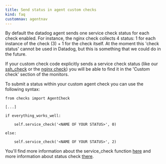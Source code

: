 ```yaml
---
title: Send status in agent custom checks
kind: faq
customnav: agentnav
---
```


By default the datadog agent sends one service check status for each check enabled. For instance, the nginx check collects 4 status: 1 for each instance of the check (3) + 1 for the check itself. At the moment this 'check status' cannot be used in Datadog, but this is something that we could do in the future.

If your custom check code explicitly sends a service check status (like our [ssh_check](/integrations/ssh_check) or the [nginx check](/integrations/nginx)) you will be able to find it in the 'Custom check' section of the monitors.

To submit a status within your custom agent check you can use the following syntax:
```pyhon
from checks import AgentCheck

[...]

if everything_works_well:

    self.service_check('<NAME OF YOUR STATUS>', 0)

else:

    self.service_check('<NAME OF YOUR STATUS>', 2)
```

You'll find more information about the service_check function [here](https://gist.github.com/MartinDatadog/f72343f0e4d636c56398) and more information about status check [there](/monitors/).